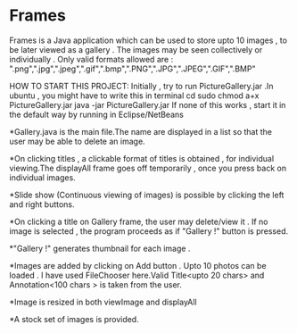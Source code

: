 # Frames
Frames is a Java application which can be used to store upto 10 images , to be later viewed as a gallery . 
The images may be seen collectively or individually .
Only valid formats allowed are : ".png",".jpg",".jpeg",".gif",".bmp",".PNG",".JPG",".JPEG",".GIF",".BMP"


HOW TO START THIS PROJECT:
Initially , try to run PictureGallery.jar .In ubuntu , you might have to write this in terminal
cd <location>
sudo chmod a+x PictureGallery.jar
java -jar PictureGallery.jar
If none of this works , start it in the default way by running in Eclipse/NetBeans

*Gallery.java is the main file.The name are displayed in a list so that the user may be able to delete an image.

*On clicking titles , a clickable format of titles is obtained , for individual viewing.The displayAll frame goes off temporarily , once you press back on individual images.

*Slide show (Continuous viewing of images) is possible by clicking the left and right buttons.

*On clicking a title on Gallery frame, the user may delete/view it . If no image is selected , the program proceeds as if "Gallery !" button is pressed.

*"Gallery !" generates thumbnail for each image <GridLayout is used here>.

*Images are added by clicking on Add button . Upto 10 photos can be loaded . I have used FileChooser here.Valid Title<upto 20 chars> and Annotation<100 chars > is taken from the user.

*Image is resized in both viewImage and displayAll

*A stock set of images is provided.
